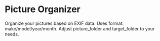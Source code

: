 # Picture Organizer

Organize your pictures based on EXIF data. Uses format: make/model/year/month. Adjust picture_folder and target_folder to your needs.